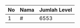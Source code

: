| No | Nama            | Jumlah Level |
|----|-----------------|--------------|
| 1  | #    |    6553        |
